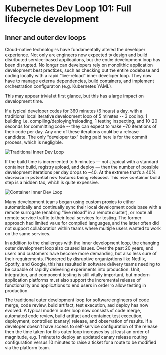 # Kubernetes Dev Loop 101: Full lifecycle development

## Inner and outer dev loops

Cloud-native technologies have fundamentally altered the developer experience. Not only are engineers now expected to design and build distributed service-based applications, but the entire development loop has been disrupted. No longer can developers rely on monolithic application development best practices, such as checking out the entire codebase and coding locally with a rapid “live-reload” inner developer loop. They now have to manage external dependencies, build containers, and implement orchestration configuration (e.g. Kubernetes YAML). 

This may appear trivial at first glance, but this has a large impact on development time.

If a typical developer codes for 360 minutes (6 hours) a day, with a traditional local iterative development loop of 5 minutes -- 3 coding, 1 building i.e. compiling/deploying/reloading, 1 testing inspecting, and 10-20 seconds for committing code -- they can expect to make ~70 iterations of their code per day. Any one of these iterations could be a release candidate. The only “developer tax” being paid here is for the commit process, which is negligible.

![Traditional Inner Dev Loop](../../images/trad-inner-dev-loop.png)

If the build time is incremented to 5 minutes — not atypical with a standard container build, registry upload, and deploy — then the number of possible development iterations per day drops to ~40. At the extreme that’s a 40% decrease in potential new features being released. This new container build step is a hidden tax, which is quite expensive.

![Container Inner Dev Loop](../../images/container-inner-dev-loop.png)

Many development teams began using custom proxies to either automatically and continually sync their local development code base with a remote surrogate (enabling “live reload” in a remote cluster), or route all remote service traffic to their local services for testing. The former approach had limited value for compiled languages, and the latter often did not support collaboration within teams where multiple users wanted to work on the same services.

In addition to the challenges with the inner development loop, the changing outer development loop also caused issues. Over the past 20 years, end users and customers have become more demanding, but also less sure of their requirements. Pioneered by disruptive organizations like Netflix, Spotify, and Google, this has resulted in software delivery teams needing to be capable of rapidly delivering experiments into production. Unit, integration, and component testing is still vitally important, but modern application platforms must also support the incremental release of functionality and applications to end users in order to allow testing in production.

The traditional outer development loop for software engineers of code merge, code review, build artifact, test execution, and deploy has now evolved. A typical modern outer loop now consists of code merge, automated code review, build artifact and container, test execution, deployment, controlled (canary) release, and observation of results. If a developer doesn’t have access to self-service configuration of the release then the time taken for this outer loop increases by at least an order of magnitude, e.g. 1 minute to deploy an updated canary release routing configuration versus 10 minutes to raise a ticket for a route to be modified via the platform team.
